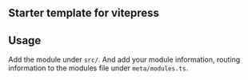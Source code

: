 ## Starter template for vitepress

## Usage
Add the module under ```src/```. And add your module information, routing information to the modules file under ```meta/modules.ts```.

